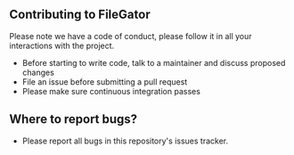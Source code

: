 ## Contributing to FileGator

Please note we have a code of conduct, please follow it in all your interactions with the project.

- Before starting to write code, talk to a maintainer and discuss proposed changes
- File an issue before submitting a pull request
- Please make sure continuous integration passes

## Where to report bugs?

- Please report all bugs in this repository's issues tracker.
